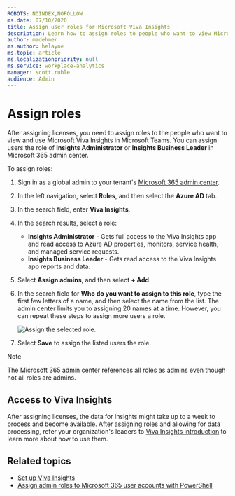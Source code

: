 ```yaml
---
ROBOTS: NOINDEX,NOFOLLOW
ms.date: 07/10/2020
title: Assign user roles for Microsoft Viva Insights
description: Learn how to assign roles to people who want to view Microsoft Viva Insights (synonymous with Workplace Analytics insights in Microsoft 365)
author: madehmer
ms.author: helayne
ms.topic: article
ms.localizationpriority: null 
ms.service: workplace-analytics
manager: scott.ruble
audience: Admin
---
```


# Assign roles

After assigning licenses, you need to assign roles to the people who want to view and use Microsoft Viva Insights in Microsoft Teams. You can assign users the role of **Insights Administrator** or **Insights Business Leader** in Microsoft 365 admin center.

To assign roles:

1. Sign in as a global admin to your tenant's [Microsoft 365 admin center](https://admin.microsoft.com/adminportal).
2. In the left navigation, select **Roles**, and then select the **Azure AD** tab.
3. In the search field, enter **Viva Insights**.
4. In the search results, select a role:

   * **Insights Administrator** - Gets full access to the Viva Insights app and read access to Azure AD properties, monitors, service health, and managed service requests.
   * **Insights Business Leader** - Gets read access to the Viva Insights app reports and data.

5. Select **Assign admins**, and then select **+ Add**.
6. In the search field for **Who do you want to assign to this role**, type the first few letters of a name, and then select the name from the list. The admin center limits you to assigning 20 names at a time. However, you can repeat these steps to assign more users a role.

    ![Assign the selected role.](./images/assign-role.png)

7. Select **Save** to assign the listed users the role.

>[!Note]
>The Microsoft 365 admin center references all roles as admins even though not all roles are admins.

## Access to Viva Insights

After assigning licenses, the data for Insights might take up to a week to process and become available. After [assigning roles](assign-roles.md) and allowing for data processing, refer your organization's leaders to [Viva Insights introduction](./intro.md) to learn more about how to use them.

## Related topics

* [Set up Viva Insights](setup.md)
* [Assign admin roles to Microsoft 365 user accounts with PowerShell](/microsoft-365/enterprise/assign-roles-to-user-accounts-with-microsoft-365-powershell)

